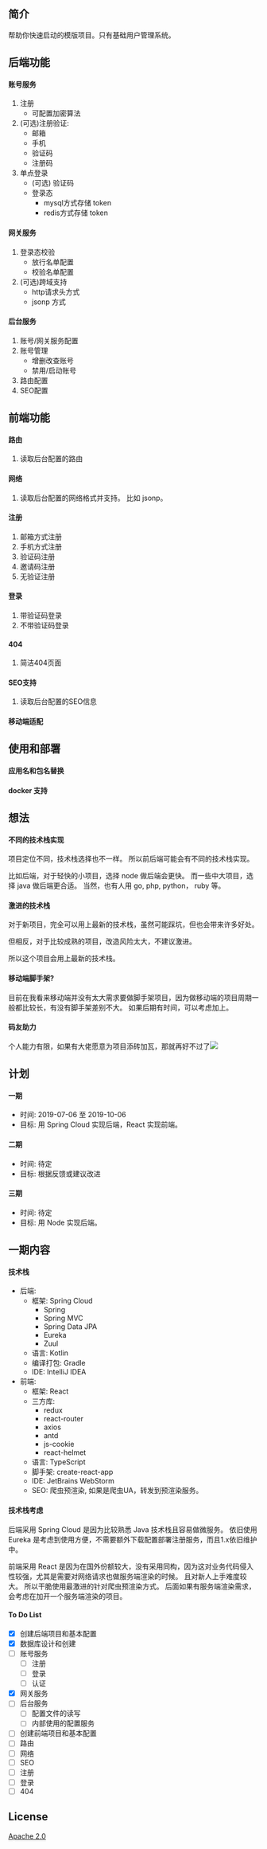 ## 简介 ##

帮助你快速启动的模版项目。只有基础用户管理系统。

## 后端功能 ##

#### 账号服务 ####
1. 注册
	- 可配置加密算法
2. (可选)注册验证:
	- 邮箱
	- 手机
	- 验证码
	- 注册码
3. 单点登录
	- (可选) 验证码
	- 登录态
		- mysql方式存储 token
		- redis方式存储 token 

#### 网关服务 ####
1. 登录态校验
	- 放行名单配置
	- 校验名单配置 
2. (可选)跨域支持
	- http请求头方式
	- jsonp 方式

#### 后台服务 ####
1. 账号/网关服务配置
2. 账号管理
	- 增删改查账号
	- 禁用/启动账号 
3. 路由配置
4. SEO配置

## 前端功能 ##

#### 路由 ####
1. 读取后台配置的路由

#### 网络 ####
1. 读取后台配置的网络格式并支持。 比如 jsonp。

#### 注册 ####
1. 邮箱方式注册
2. 手机方式注册
3. 验证码注册
4. 邀请码注册
5. 无验证注册

#### 登录 ####
1. 带验证码登录
2. 不带验证码登录

#### 404 ####
1. 简洁404页面

#### SEO支持 ####
1. 读取后台配置的SEO信息

#### 移动端适配 ####


## 使用和部署 ##

#### 应用名和包名替换 ####

#### docker 支持 ####


## 想法 ##

#### 不同的技术栈实现 ####

项目定位不同，技术栈选择也不一样。
所以前后端可能会有不同的技术栈实现。

比如后端，对于轻快的小项目，选择 node 做后端会更快。 而一些中大项目，选择 java 做后端更合适。 当然，也有人用 go, php, python， ruby 等。

#### 激进的技术栈 ####

对于新项目，完全可以用上最新的技术栈，虽然可能踩坑，但也会带来许多好处。

但相反，对于比较成熟的项目，改造风险太大，不建议激进。

所以这个项目会用上最新的技术栈。

#### 移动端脚手架? ####

目前在我看来移动端并没有太大需求要做脚手架项目，因为做移动端的项目周期一般都比较长，有没有脚手架差别不大。
如果后期有时间，可以考虑加上。

#### 码友助力 ####

个人能力有限，如果有大佬愿意为项目添砖加瓦，那就再好不过了![](https://ws1.sinaimg.cn/large/b64a58e3gy1fikr7bnfrmj200k00k0sh.jpg)


## 计划 ##

#### 一期 ####

- 时间: 2019-07-06 至 2019-10-06
- 目标: 用 Spring Cloud 实现后端，React 实现前端。

#### 二期 ####

- 时间: 待定
- 目标: 根据反馈或建议改进

#### 三期 ####

- 时间: 待定
- 目标: 用 Node 实现后端。


## 一期内容 ##

#### 技术栈 ####

- 后端: 
	- 框架: Spring Cloud
		- Spring
		- Spring MVC
		- Spring Data JPA
		- Eureka
		- Zuul
	- 语言: Kotlin
	- 编译打包: Gradle
	- IDE: IntelliJ IDEA
- 前端: 
	- 框架: React
	- 三方库: 
		- redux
		- react-router
		- axios
		- antd
		- js-cookie
		- react-helmet
	- 语言: TypeScript
	- 脚手架: create-react-app
	- IDE: JetBrains WebStorm
	- SEO: 爬虫预渲染, 如果是爬虫UA，转发到预渲染服务。

#### 技术栈考虑 ####

后端采用 Spring Cloud 是因为比较熟悉 Java 技术栈且容易做微服务。 依旧使用 Eureka 是考虑到使用方便，不需要额外下载配置部署注册服务，而且1.x依旧维护中。

前端采用 React 是因为在国外份额较大，没有采用同构，因为这对业务代码侵入性较强，尤其是需要对网络请求也做服务端渲染的时候。 且对新人上手难度较大。 所以干脆使用最激进的针对爬虫预渲染方式。
后面如果有服务端渲染需求，会考虑在加开一个服务端渲染的项目。

#### To Do List ####

- [x] 创建后端项目和基本配置
- [x] 数据库设计和创建
- [ ] 账号服务
	- [ ] 注册
	- [ ] 登录
	- [ ] 认证
- [x] 网关服务
- [ ] 后台服务
	- [ ] 配置文件的读写
	- [ ] 内部使用的配置服务
- [ ] 创建前端项目和基本配置
- [ ] 路由
- [ ] 网络
- [ ] SEO
- [ ] 注册
- [ ] 登录
- [ ] 404

## License ##

[Apache 2.0](./LICENSE)
